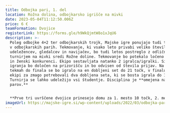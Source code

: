 ```yaml
---
title: Odbojka pari, 1. del
location: Rožna dolina, odbojkarsko igrišče na mivki
date: 2023-05-04T11:12:50.006Z
price: 6 €
teamFormation: Dvojice
registerLink: https://forms.gle/h9WkQjmtW8o1xJqU6
description: >-
  Poleg odbojke 4+2 ter odbojkarskih trojk, Majske igre ponujajo tudi tekmovanje
  v odbojkarskih parih. Tekmovanje, ki vsako leto privabi veliko število
  udeležencev, gledalcev in navijačev, bo tudi letos postreglo z odličnim
  turnirjem na mivki sredi Rožne doline. Tekmovanje bo potekalo ločeno v moški
  in ženski konkurenci. Ekipo sestavljata natanko 2 igralca/igralki. Sistem
  igranja bo določen na prizorišču in bo odvisen od števila prijav. Na vseh
  tekmah do finala se bo igralo na en dobljeni set do 21 točk, v finalu pa bosta
  ekipi za zmago potrebovali dva dobljena seta, ki se bosta igrala do 15 točk.
  Turnirja se lahko udeležijo vsi študentje. Disciplina je **omejena na 64
  parov.**


  **Prve tri uvrščene dvojice prinesejo domu za 1. mesto 10 točk, 2. mesto 8 točk in 3. mesto 6 točk. Oba tekmovalca morata biti iz istega doma, da prineseta svojemu domu točke. V primeru, da par sestavljata stanovalca različnih domov, morata ob prijavi določiti, za kateri dom zbirata točke. Če je eden izmed dvojice stanovalec doma, drugi pa ni, dom prvega tekmovalca dobi točke, če se uvrstita med prve tri.**
imageUrl: https://majske-igre.si/wp-content/uploads/2022/03/odbojka-pari-1536x1024.jpg
---
```

